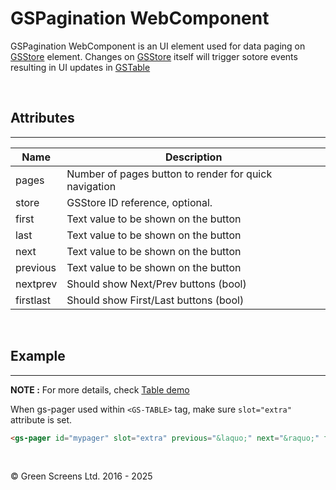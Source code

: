 # GSPagination WebComponent

GSPagination WebComponent is an UI element used for data paging on [GSStore](GSStore.md) element.
Changes on [GSStore](GSStore.md) itself will trigger sotore events resulting in UI updates in [GSTable](GSTable.md)

<br>

## Attributes
---

| Name               | Description                                              |
|--------------------|----------------------------------------------------------|
| pages              | Number of pages button to render for quick navigation    |
| store              | GSStore ID reference, optional.                          |
| first              | Text value to be shown on the button                     | 
| last               | Text value to be shown on the button                     | 
| next               | Text value to be shown on the button                     | 
| previous           | Text value to be shown on the button                     | 
| nextprev           | Should show Next/Prev buttons (bool)                     | 
| firstlast          | Should show First/Last buttons (bool)                    | 

<br>

## Example
---
 
**NOTE :** 
For more details, check [Table demo](../../demos/table/)

When gs-pager used within ```<GS-TABLE>``` tag, make sure ```slot="extra"``` attribute is set.

```html
<gs-pager id="mypager" slot="extra" previous="&laquo;" next="&raquo;" firstlast="false"></gs-pager>
```
<br>

&copy; Green Screens Ltd. 2016 - 2025
